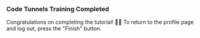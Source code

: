 ### Code Tunnels Training Completed
Congratulations on completing the tutorial! 👏🏻 To return to the profile page and log out, press the "Finish" button.